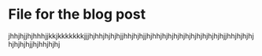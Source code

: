 # File for the blog post
jhhjhjjhjhhhjjkkjkkkkkkkjjjhjhhjhjhjhjjhhjhjhjjhjhhjhjhjhjhjhjhjhjhjhjhjhjjhhjhjhjhjhjhjhjhjjhjhhjhjhj
